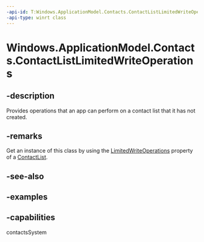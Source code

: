 ```yaml
---
-api-id: T:Windows.ApplicationModel.Contacts.ContactListLimitedWriteOperations
-api-type: winrt class
---
```


<!-- Class syntax.
public class ContactListLimitedWriteOperations
-->

# Windows.ApplicationModel.Contacts.ContactListLimitedWriteOperations

## -description
Provides operations that an app can perform on a contact list that it has not created.

## -remarks
Get an instance of this class by using the [LimitedWriteOperations](contactlist_limitedwriteoperations.md) property of a [ContactList](contactlist.md).

## -see-also

## -examples

## -capabilities
contactsSystem
